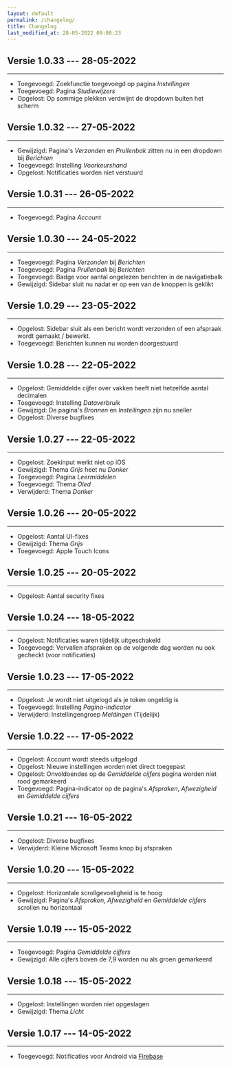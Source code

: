 ```yaml
---
layout: default
permalink: /changelog/
title: Changelog
last_modified_at: 28-05-2022 09:08:23
---
```


## Versie 1.0.33 --- 28-05-2022

---

- Toegevoegd: Zoekfunctie toegevoegd op pagina *Instellingen*
- Toegevoegd: Pagina *Studiewijzers*
- Opgelost: Op sommige plekken verdwijnt de dropdown buiten het scherm

## Versie 1.0.32 --- 27-05-2022

---

- Gewijzigd: Pagina's *Verzonden* en *Prullenbak* zitten nu in een dropdown bij *Berichten*
- Toegevoegd: Instelling *Voorkeurshand*
- Opgelost: Notificaties worden niet verstuurd


## Versie 1.0.31 --- 26-05-2022

---

- Toegevoegd: Pagina *Account*

## Versie 1.0.30 --- 24-05-2022

---

- Toegevoegd: Pagina *Verzonden* bij *Berichten*
- Toegevoegd: Pagina *Prullenbak* bij *Berichten*
- Toegevoegd: Badge voor aantal ongelezen berichten in de navigatiebalk
- Gewijzigd: Sidebar sluit nu nadat er op een van de knoppen is geklikt

## Versie 1.0.29 --- 23-05-2022

---

- Opgelost: Sidebar sluit als een bericht wordt verzonden of een afspraak wordt gemaakt / bewerkt.
- Toegevoegd: Berichten kunnen nu worden doorgestuurd

## Versie 1.0.28 --- 22-05-2022

---

- Opgelost: Gemiddelde cijfer over vakken heeft niet hetzelfde aantal decimalen
- Toegevoegd: Instelling *Dataverbruik*
- Gewijzigd: De pagina's *Bronnen* en *Instellingen* zijn nu sneller
- Opgelost: Diverse bugfixes

## Versie 1.0.27 --- 22-05-2022

---

- Opgelost: Zoekinput werkt niet op iOS
- Gewijzigd: Thema *Grijs* heet nu *Donker*
- Toegevoegd: Pagina *Leermiddelen*
- Toegevoegd: Thema *Oled*
- Verwijderd: Thema *Donker*

## Versie 1.0.26 --- 20-05-2022

---

- Opgelost: Aantal UI-fixes
- Gewijzigd: Thema *Grijs*
- Toegevoegd: Apple Touch Icons

## Versie 1.0.25 --- 20-05-2022

---

- Opgelost: Aantal security fixes

## Versie 1.0.24 --- 18-05-2022

---

- Opgelost: Notificaties waren tijdelijk uitgeschakeld
- Toegevoegd: Vervallen afspraken op de volgende dag worden nu ook gecheckt (voor notificaties)

## Versie 1.0.23 --- 17-05-2022

---

- Opgelost: Je wordt niet uitgelogd als je token ongeldig is
- Toegevoegd: Instelling *Pagina-indicator*
- Verwijderd: Instellingengroep *Meldingen* (Tijdelijk)


## Versie 1.0.22 --- 17-05-2022

---

- Opgelost: Account wordt steeds uitgelogd
- Opgelost: Nieuwe instellingen worden niet direct toegepast
- Opgelost: Onvoldoendes op de *Gemiddelde cijfers* pagina worden niet rood gemarkeerd
- Toegevoegd: Pagina-indicator op de pagina's *Afspraken*, *Afwezigheid* en *Gemiddelde cijfers*

## Versie 1.0.21 --- 16-05-2022

---

- Opgelost: Diverse bugfixes
- Verwijderd: Kleine Microsoft Teams knop bij afspraken

## Versie 1.0.20 --- 15-05-2022

---

- Opgelost: Horizontale scrollgevoeligheid is te hoog
- Gewijzigd: Pagina's *Afspraken*, *Afwezigheid* en *Gemiddelde cijfers* scrollen nu horizontaal

## Versie 1.0.19 --- 15-05-2022

---

- Toegevoegd: Pagina *Gemiddelde cijfers*
- Gewijzigd: Alle cijfers boven de 7,9 worden nu als groen gemarkeerd

## Versie 1.0.18 --- 15-05-2022

---

- Opgelost: Instellingen worden niet opgeslagen
- Gewijzigd: Thema *Licht* 

## Versie 1.0.17 --- 14-05-2022

---

- Toegevoegd: Notificaties voor Android via [Firebase](https://firebase.google.com/)